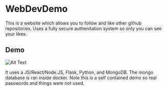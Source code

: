 # WebDevDemo
This is a website which allows you to follow and like other github repositories. Uses a fully secure authenitation system so only you can see your likes. 
## Demo
![Alt Text](https://s8.gifyu.com/images/ezgif-3-00ec03cedbbc.gif)

It uses a JS/React/Node.JS, Flask, Python, and MongoDB.
The mongo database is ran inside docker. Note this is a self contained demo so real passwords and things were not used. 
